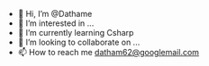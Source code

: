 - 👋 Hi, I’m @Dathame
- 👀 I’m interested in ...
- 🌱 I’m currently learning Csharp
- 💞️ I’m looking to collaborate on ...
- 📫 How to reach me datham62@googlemail.com

<!---
Dathame/Dathame is a ✨ special ✨ repository because its `README.md` (this file) appears on your GitHub profile.
You can click the Preview link to take a look at your changes.
--->
